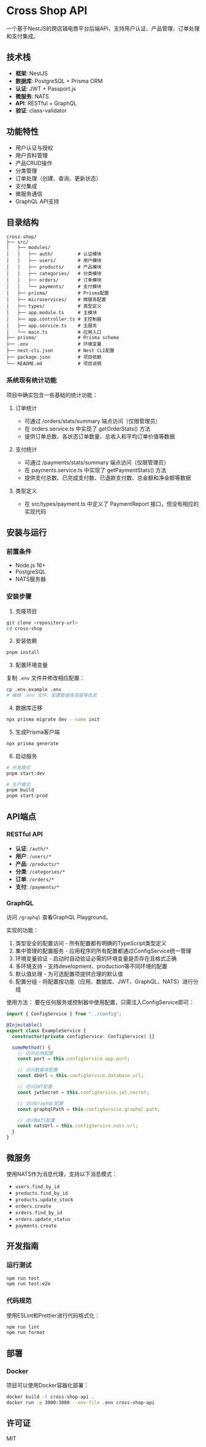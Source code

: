 # Cross Shop API

一个基于NestJS的跨店铺电商平台后端API，支持用户认证、产品管理、订单处理和支付集成。

## 技术栈

- **框架**: NestJS
- **数据库**: PostgreSQL + Prisma ORM
- **认证**: JWT + Passport.js
- **微服务**: NATS
- **API**: RESTful + GraphQL
- **验证**: class-validator

## 功能特性

- 用户认证与授权
- 用户资料管理
- 产品CRUD操作
- 分类管理
- 订单处理（创建、查询、更新状态）
- 支付集成
- 微服务通信
- GraphQL API支持

## 目录结构

```
cross-shop/
├── src/
│   ├── modules/
│   │   ├── auth/         # 认证模块
│   │   ├── users/        # 用户模块
│   │   ├── products/     # 产品模块
│   │   ├── categories/   # 分类模块
│   │   ├── orders/       # 订单模块
│   │   └── payments/     # 支付模块
│   ├── prisma/           # Prisma配置
│   ├── microservices/    # 微服务配置
│   ├── types/            # 类型定义
│   ├── app.module.ts     # 主模块
│   ├── app.controller.ts # 主控制器
│   ├── app.service.ts    # 主服务
│   └── main.ts           # 应用入口
├── prisma/               # Prisma schema
├── .env                  # 环境变量
├── nest-cli.json         # Nest CLI配置
├── package.json          # 项目依赖
└── README.md             # 项目说明
```

### 系统现有统计功能

项目中确实包含一些基础的统计功能：

1. 订单统计
   - 可通过 /orders/stats/summary 端点访问（仅限管理员）
   - 在 orders.service.ts 中实现了 getOrderStats() 方法
   - 提供订单总数、各状态订单数量、总收入和平均订单价值等数据

2. 支付统计
   - 可通过 /payments/stats/summary 端点访问（仅限管理员）
   - 在 payments.service.ts 中实现了 getPaymentStats() 方法
   - 提供支付总数、已完成支付数、已退款支付数、总金额和净金额等数据

3. 类型定义
   - 在 src/types/payment.ts 中定义了 PaymentReport 接口，但没有相应的实现代码

## 安装与运行

### 前置条件

- Node.js 16+
- PostgreSQL
- NATS服务器

### 安装步骤

1. 克隆项目

```bash
git clone <repository-url>
cd cross-shop
```

2. 安装依赖

```bash
pnpm install
```

3. 配置环境变量

复制 `.env` 文件并修改相应配置：

```bash
cp .env.example .env
# 编辑 .env 文件，配置数据库连接等信息
```

4. 数据库迁移

```bash
npx prisma migrate dev --name init
```

5. 生成Prisma客户端

```bash
npx prisma generate
```

6. 启动服务

```bash
# 开发模式
pnpm start:dev

# 生产模式
pnpm build
pnpm start:prod
```

## API端点

### RESTful API

- **认证**: `/auth/*`
- **用户**: `/users/*`
- **产品**: `/products/*`
- **分类**: `/categories/*`
- **订单**: `/orders/*`
- **支付**: `/payments/*`

### GraphQL

访问 `/graphql` 查看GraphQL Playground。

实现的功能：

1. 类型安全的配置访问 - 所有配置都有明确的TypeScript类型定义
2. 集中管理的配置服务 - 应用程序的所有配置都通过ConfigService统一管理
3. 环境变量验证 - 启动时自动验证必需的环境变量是否存在且格式正确
4. 多环境支持 - 支持development、production等不同环境的配置
5. 默认值处理 - 为可选配置项提供合理的默认值
6. 配置分组 - 将配置按功能（应用、数据库、JWT、GraphQL、NATS）进行分组

使用方法： 要在任何服务或控制器中使用配置，只需注入ConfigService即可：

```ts
import { ConfigService } from "../config";

@Injectable()
export class ExampleService {
  constructor(private configService: ConfigService) {}

  someMethod() {
    // 访问应用配置
    const port = this.configService.app.port;

    // 访问数据库配置
    const dbUrl = this.configService.database.url;

    // 访问JWT配置
    const jwtSecret = this.configService.jwt.secret;

    // 访问GraphQL配置
    const graphqlPath = this.configService.graphql.path;

    // 访问NATS配置
    const natsUrl = this.configService.nats.url;
  }
}
```

## 微服务

使用NATS作为消息代理，支持以下消息模式：

- `users.find_by_id`
- `products.find_by_id`
- `products.update_stock`
- `orders.create`
- `orders.find_by_id`
- `orders.update_status`
- `payments.create`

## 开发指南

### 运行测试

```bash
npm run test
npm run test:e2e
```

### 代码规范

使用ESLint和Prettier进行代码格式化：

```bash
npm run lint
npm run format
```

## 部署

### Docker

项目可以使用Docker容器化部署：

```bash
docker build -t cross-shop-api .
docker run -p 3000:3000 --env-file .env cross-shop-api
```

## 许可证

MIT
